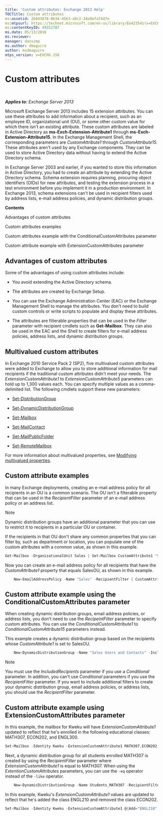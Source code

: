```yaml
---
title: 'Custom attributes: Exchange 2013 Help'
TOCTitle: Custom attributes
ms:assetid: 2b043878-0b34-4563-a9c2-28a9efa7447e
ms:mtpsurl: https://technet.microsoft.com/en-us/library/Ee423541(v=EXCHG.150)
ms:contentKeyID: 49352787
ms.date: 05/13/2016
ms.reviewer: 
manager: dansimp
ms.author: dmaguire
author: msdmaguire
mtps_version: v=EXCHG.150
---
```


# Custom attributes

 

_**Applies to:** Exchange Server 2013_


Microsoft Exchange Server 2013 includes 15 extension attributes. You can use these attributes to add information about a recipient, such as an employee ID, organizational unit (OU), or some other custom value for which there isn't an existing attribute. These custom attributes are labeled in Active Directory as **ms-Exch-Extension-Attribute1** through **ms-Exch-Extension-Attribute15**. In the Exchange Management Shell, the corresponding parameters are *CustomAttribute1* through *CustomAttribute15*. These attributes aren't used by any Exchange components. They can be used to store Active Directory data without having to extend the Active Directory schema.

In Exchange Server 2003 and earlier, if you wanted to store this information in Active Directory, you had to create an attribute by extending the Active Directory schema. Schema extension requires planning, procuring object identifiers (OIDs) for new attributes, and testing the extension process in a test environment before you implement it in a production environment. In Exchange 2013, schema extensions can't be used in recipient filters used by address lists, e-mail address policies, and dynamic distribution groups.

**Contents**

Advantages of custom attributes

Custom attributes examples

Custom attributes example with the ConditionalCustomAttributes parameter

Custom attribute example with ExtensionCustomAttributes parameter

## Advantages of custom attributes

Some of the advantages of using custom attributes include:

  - You avoid extending the Active Directory schema.

  - The attributes are created by Exchange Setup.

  - You can use the Exchange Administration Center (EAC) or the Exchange Management Shell to manage the attributes. You don't need to build custom controls or write scripts to populate and display these attributes.

  - The attributes are filterable properties that can be used in the *Filter* parameter with recipient cmdlets such as **Get-Mailbox**. They can also be used in the EAC and the Shell to create filters for e-mail address policies, address lists, and dynamic distribution groups.

## Multivalued custom attributes

In Exchange 2010 Service Pack 2 (SP2), five multivalued custom attributes were added to Exchange to allow you to store additional information for mail recipients if the traditional custom attributes didn't meet your needs. The *ExtensionCustomAttribute1* to *ExtensionCustomAttribute5* parameters can hold up to 1,300 values each. You can specify multiple values as a comma-delimited list. The following cmdlets support these new parameters:

  - [Set-DistributionGroup](https://technet.microsoft.com/en-us/library/bb124955\(v=exchg.150\))

  - [Set-DynamicDistributionGroup](https://technet.microsoft.com/en-us/library/bb123796\(v=exchg.150\))

  - [Set-Mailbox](https://technet.microsoft.com/en-us/library/bb123981\(v=exchg.150\))

  - [Set-MailContact](https://technet.microsoft.com/en-us/library/aa995950\(v=exchg.150\))

  - [Set-MailPublicFolder](https://technet.microsoft.com/en-us/library/bb123707\(v=exchg.150\))

  - [Set-RemoteMailbox](https://technet.microsoft.com/en-us/library/ff607302\(v=exchg.150\))

For more information about multivalued properties, see [Modifying multivalued properties](modifying-multivalued-properties-exchange-2013-help.md).

## Custom attribute examples

In many Exchange deployments, creating an e-mail address policy for all recipients in an OU is a common scenario. The OU isn't a filterable property that can be used in the *RecipientFilter* parameter of an e-mail address policy or an address list.


> [!NOTE]
> Dynamic distribution groups have an additional parameter that you can use to restrict it to recipients in a particular OU or container.



If the recipients in that OU don't share any common properties that you can filter by, such as department or location, you can populate one of the custom attributes with a common value, as shown in this example.

```powershell
Get-Mailbox -OrganizationalUnit Sales | Set-Mailbox CustomAttribute1 "SalesOU"
```

Now you can create an e-mail address policy for all recipients that have the *CustomAttribute1* property that equals SalesOU, as shown in this example.

```powershell
    New-EmailAddressPolicy -Name "Sales" -RecipientFilter { CustomAttribute1 -eq "SalesOU"} -EnabledEmailAddressTemplates "SMTP:%s%2g@sales.contoso.com"
```

## Custom attribute example using the ConditionalCustomAttributes parameter

When creating dynamic distribution groups, email address policies, or address lists, you don't need to use the *RecipeintFilter* parameter to specify custom attributes. You can use the *ConditionalCustomAttribute1* to *ConditionalCustomAttribute15* parameters instead.

This example creates a dynamic distribution group based on the recipients whose *CustomAttribute1* is set to SalesOU.

```powershell
    New-DynamicDistributionGroup -Name "Sales Users and Contacts" -IncludedRecipients "MailboxUsers,MailContacts" -ConditionalCustomAttribute1 "SalesOU"
```

> [!NOTE]
> You must use the <EM>IncludedRecipients</EM> parameter if you use a <EM>Conditional</EM> parameter. In addition, you can't use <EM>Conditional</EM> parameters if you use the <EM>RecipientFilter</EM> parameter. If you want to include additional filters to create your dynamic distribution group, email address policies, or address lists, you should use the <EM>RecipientFilter</EM> parameter.



## Custom attribute example using ExtensionCustomAttributes parameter

In this example, the mailbox for Kweku will have *ExtensionCustomAttribute1* updated to reflect that he's enrolled in the following educational classes: MATH307, ECON202, and ENGL300.

```powershell
Set-Mailbox -Identity Kweku -ExtensionCustomAttribute1 MATH307,ECON202,ENGL300
```

Next, a dynamic distribution group for all students enrolled MATH307 is created by using the *RecipientFilter* parameter where *ExtensionCustomAttribute1* is equal to MATH307. When using the *ExtentionCustomAttributes* parameters, you can use the `-eq` operator instead of the `-like` operator.

```powershell
    New-DynamicDistributionGroup -Name Students_MATH307 -RecipientFilter {ExtensionCustomAttribute1 -eq "MATH307"}
```

In this example, Kweku's *ExtensionCustomAttribute1* values are updated to reflect that he's added the class ENGL210 and removed the class ECON202.

```powershell
Set-Mailbox -Identity Kweku -ExtensionCustomAttribute1 @{Add="ENGL210"; Remove="ECON202"}
```


